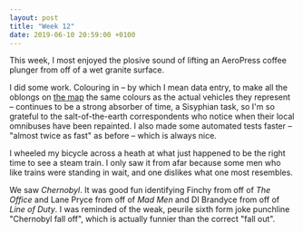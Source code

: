 ```yaml
---
layout: post
title: "Week 12"
date: 2019-06-10 20:59:00 +0100
---
```


This week, I most enjoyed the plosive sound of lifting an AeroPress coffee plunger from off of a wet granite surface.

I did some work. Colouring in – by which I mean data entry, to make all the oblongs on [the map](https://bustimes.org/vehicles) the same colours as the actual vehicles they represent – continues to be a strong absorber of time, a Sisyphian task, so I'm so grateful to the salt-of-the-earth correspondents who notice when their local omnibuses have been repainted. I also made some automated tests faster – "almost twice as fast" as before – which is always nice.

I wheeled my bicycle across a heath at what just happened to be the right time to see a steam train. I only saw it from afar because some men who like trains were standing in wait, and one dislikes what one most resembles.

We saw <cite>Chernobyl</cite>. It was good fun identifying Finchy from off of <cite>The Office</cite> and Lane Pryce from off of <cite>Mad Men</cite> and DI Brandyce from off of <cite>Line of Duty</cite>. I was reminded of the weak, peurile sixth form joke punchline "Chernobyl fall off", which is  actually funnier than the correct "fall out". 
